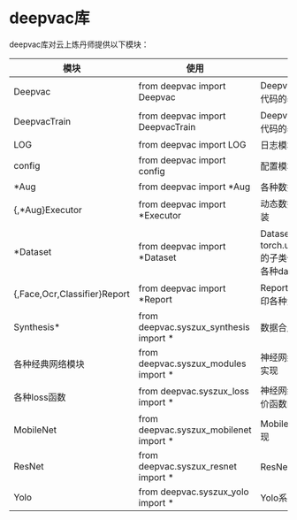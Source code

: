 # deepvac库
deepvac库对云上炼丹师提供以下模块：

|    模块            |      使用               |  说明   |
|--------------------|------------------------------|---------|
|Deepvac |from deepvac import Deepvac |Deepvac类体系，测试代码的基类|
|DeepvacTrain |from deepvac import DeepvacTrain |Deepvac类体系，训练代码的基类|
|LOG                 | from deepvac import LOG     |日志模块|
|config            | from deepvac import config    |配置模块 |
|*Aug          | from deepvac import *Aug       | 各种数据增强的类实现|
|{,*Aug}Executor      | from deepvac import *Executor   |动态数据增强的抽象封装|
|*Dataset       | from deepvac import *Dataset  | Dataset的扩展实现，torch.utils.data.Dataset的子类们，用于个性化各种dataloader|
|{,Face,Ocr,Classifier}Report   | from deepvac import *Report | Report类体系，用于打印各种测试报告|
|Synthesis*    | from deepvac.syszux_synthesis import * | 数据合成或者清洗|
|各种经典网络模块 | from deepvac.syszux_modules import * | 神经网络中经典block的实现 |
|各种loss函数 | from deepvac.syszux_loss import * | 神经网络中各种损失评价函数的实现 |
|MobileNet | from deepvac.syszux_mobilenet import * | MobileNet系列的模型实现 |
|ResNet | from deepvac.syszux_resnet import * | ResNet系列的模型实现 |
|Yolo   | from deepvac.syszux_yolo import *  | Yolo系列的模型实现 |

